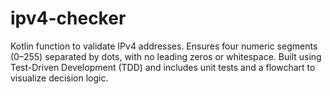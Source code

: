# ipv4-checker
Kotlin function to validate IPv4 addresses. Ensures four numeric segments (0–255) separated by dots, with no leading zeros or whitespace. Built using Test-Driven Development (TDD) and includes unit tests and a flowchart to visualize decision logic.
